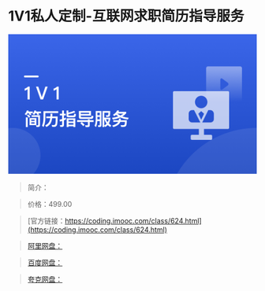 # 1V1私人定制-互联网求职简历指导服务

![img](../../assets/63902ffa09112c6a05400304.png)

> 简介：

> 价格：499.00

> [官方链接：https://coding.imooc.com/class/624.html](https://coding.imooc.com/class/624.html)

> [阿里网盘：]()

> [百度网盘：]()

> [夸克网盘：]()
